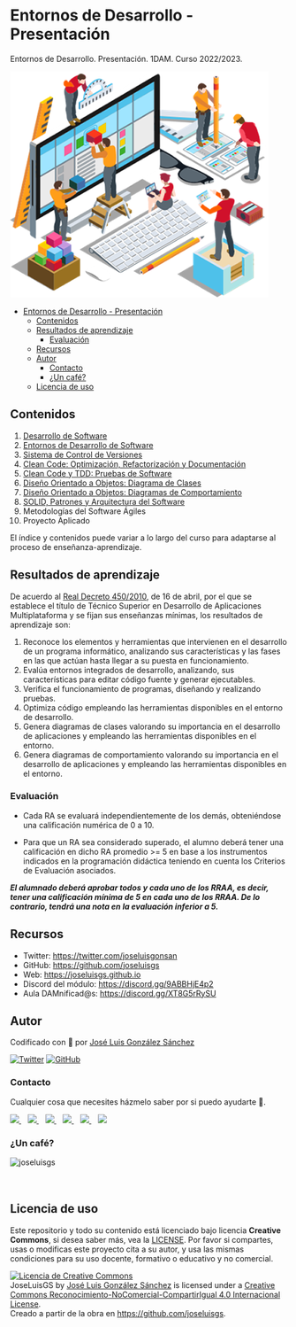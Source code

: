 # Entornos de Desarrollo - Presentación

Entornos de Desarrollo. Presentación. 1DAM. Curso 2022/2023.

![imagen](./images/entornos.png)

- [Entornos de Desarrollo - Presentación](#entornos-de-desarrollo---presentación)
  - [Contenidos](#contenidos)
  - [Resultados de aprendizaje](#resultados-de-aprendizaje)
    - [Evaluación](#evaluación)
  - [Recursos](#recursos)
  - [Autor](#autor)
    - [Contacto](#contacto)
    - [¿Un café?](#un-café)
  - [Licencia de uso](#licencia-de-uso)

## Contenidos
1. [Desarrollo de Software](https://github.com/joseluisgs/EntornosDesarrollo-01-2022-2023)
2. [Entornos de Desarrollo de Software](https://github.com/joseluisgs/EntornosDesarrollo-02-2022-2023)
3. [Sistema de Control de Versiones](https://github.com/joseluisgs/git-tutorial)
4. [Clean Code: Optimización, Refactorización y Documentación](https://github.com/joseluisgs/EntornosDesarrollo-04-2022-2023)
5. [Clean Code y TDD: Pruebas de Software](https://github.com/joseluisgs/EntornosDesarrollo-05-2022-2023)
6. [Diseño Orientado a Objetos: Diagrama de Clases](https://github.com/joseluisgs/EntornosDesarrollo-06-2022-2023)
7. [Diseño Orientado a Objetos: Diagramas de Comportamiento](https://github.com/joseluisgs/EntornosDesarrollo-07-2022-2023)
8. [SOLID, Patrones y Arquitectura del Software](https://github.com/joseluisgs/EntornosDesarrollo-08-2022-2023)
9. Metodologías del Software Ágiles
10. Proyecto Aplicado

El índice y contenidos puede variar a lo largo del curso para adaptarse al proceso de enseñanza-aprendizaje.

## Resultados de aprendizaje
De acuerdo al [Real Decreto 450/2010](https://www.boe.es/boe/dias/2010/05/20/pdfs/BOE-A-2010-8067.pdf), de 16 de abril, por el que se establece el título de
Técnico Superior en Desarrollo de Aplicaciones Multiplataforma y se fijan sus
enseñanzas mínimas, los resultados de aprendizaje son:
1. Reconoce los elementos y herramientas que intervienen en el desarrollo de un programa informático, analizando sus características y las fases en las que actúan hasta llegar a su puesta en funcionamiento.
2. Evalúa entornos integrados de desarrollo, analizando, sus características para editar código fuente y generar ejecutables.
3. Verifica el funcionamiento de programas, diseñando y realizando pruebas.
4. Optimiza código empleando las herramientas disponibles en el entorno de desarrollo.
5. Genera diagramas de clases valorando su importancia en el desarrollo de aplicaciones y empleando las herramientas
disponibles en el entorno.
6. Genera diagramas de comportamiento valorando su importancia en el desarrollo de aplicaciones y empleando las herramientas disponibles en el entorno.

### Evaluación
- Cada RA se evaluará independientemente de los demás, obteniéndose una calificación numérica de 0 a 10.

- Para que un RA sea considerado superado, el alumno deberá tener una calificación en dicho RA promedio >= 5 en base a los instrumentos indicados en la programación didáctica teniendo en cuenta los Criterios de Evaluación asociados.

***El alumnado deberá aprobar todos y cada uno de los RRAA, es decir, tener una calificación mínima de 5 en cada uno de los RRAA. De lo contrario, tendrá una nota en la evaluación inferior a 5.***

## Recursos
- Twitter: https://twitter.com/joseluisgonsan
- GitHub: https://github.com/joseluisgs
- Web: https://joseluisgs.github.io
- Discord del módulo: https://discord.gg/9ABBHjE4p2
- Aula DAMnificad@s: https://discord.gg/XT8G5rRySU


## Autor

Codificado con :sparkling_heart: por [José Luis González Sánchez](https://twitter.com/joseluisgonsan)

[![Twitter](https://img.shields.io/twitter/follow/joseluisgonsan?style=social)](https://twitter.com/joseluisgonsan)
[![GitHub](https://img.shields.io/github/followers/joseluisgs?style=social)](https://github.com/joseluisgs)

### Contacto
<p>
  Cualquier cosa que necesites házmelo saber por si puedo ayudarte 💬.
</p>
<p>
 <a href="https://joseluisgs.github.io/" target="_blank">
        <img src="https://joseluisgs.github.io/img/favicon.png" 
    height="30">
    </a>  &nbsp;&nbsp;
    <a href="https://github.com/joseluisgs" target="_blank">
        <img src="https://distreau.com/github.svg" 
    height="30">
    </a> &nbsp;&nbsp;
        <a href="https://twitter.com/joseluisgonsan" target="_blank">
        <img src="https://i.imgur.com/U4Uiaef.png" 
    height="30">
    </a> &nbsp;&nbsp;
    <a href="https://www.linkedin.com/in/joseluisgonsan" target="_blank">
        <img src="https://upload.wikimedia.org/wikipedia/commons/thumb/c/ca/LinkedIn_logo_initials.png/768px-LinkedIn_logo_initials.png" 
    height="30">
    </a>  &nbsp;&nbsp;
    <a href="https://discordapp.com/users/joseluisgs#3560" target="_blank">
        <img src="https://logodownload.org/wp-content/uploads/2017/11/discord-logo-4-1.png" 
    height="30">
    </a> &nbsp;&nbsp;
    <a href="https://g.dev/joseluisgs" target="_blank">
        <img loading="lazy" src="https://googlediscovery.com/wp-content/uploads/google-developers.png" 
    height="30">
    </a>    
</p>

### ¿Un café?
<p><a href="https://www.buymeacoffee.com/joseluisgs"> <img align="left" src="https://cdn.buymeacoffee.com/buttons/v2/default-blue.png" height="50" alt="joseluisgs" /></a></p><br><br><br>

## Licencia de uso

Este repositorio y todo su contenido está licenciado bajo licencia **Creative Commons**, si desea saber más, vea la [LICENSE](https://joseluisgs.github.io/docs/license/). Por favor si compartes, usas o modificas este proyecto cita a su autor, y usa las mismas condiciones para su uso docente, formativo o educativo y no comercial.

<a rel="license" href="http://creativecommons.org/licenses/by-nc-sa/4.0/"><img alt="Licencia de Creative Commons" style="border-width:0" src="https://i.creativecommons.org/l/by-nc-sa/4.0/88x31.png" /></a><br /><span xmlns:dct="http://purl.org/dc/terms/" property="dct:title">JoseLuisGS</span> by <a xmlns:cc="http://creativecommons.org/ns#" href="https://joseluisgs.github.io/" property="cc:attributionName" rel="cc:attributionURL">José Luis González Sánchez</a> is licensed under a <a rel="license" href="http://creativecommons.org/licenses/by-nc-sa/4.0/">Creative Commons Reconocimiento-NoComercial-CompartirIgual 4.0 Internacional License</a>.<br />Creado a partir de la obra en <a xmlns:dct="http://purl.org/dc/terms/" href="https://github.com/joseluisgs" rel="dct:source">https://github.com/joseluisgs</a>.
